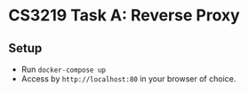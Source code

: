 # CS3219 Task A: Reverse Proxy

## Setup
* Run `docker-compose up`
* Access by `http://localhost:80` in your browser of choice.
